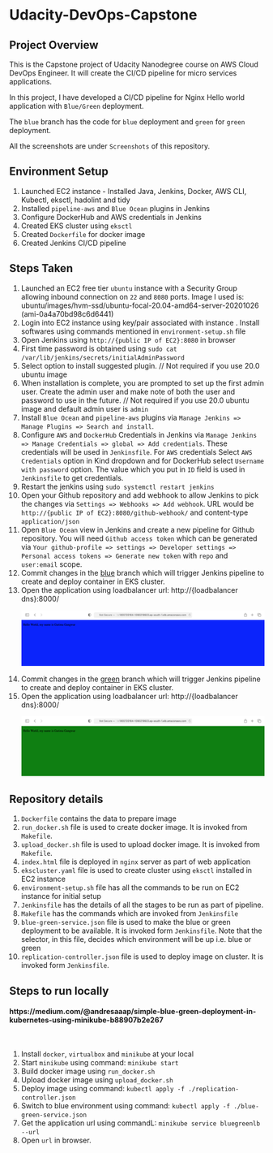 # Udacity-DevOps-Capstone
## Project Overview
This is the Capstone project of Udacity Nanodegree course on AWS Cloud DevOps Engineer. It will create the CI/CD pipeline for micro services applications.

In this project, I have developed a CI/CD pipeline for Nginx Hello world application with `Blue/Green` deployment.

The `blue` branch has the code for `blue` deployment and `green` for `green` deployment.

All the screenshots are under `Screenshots` of this repository.
## Environment Setup

1. Launched EC2 instance - Installed Java, Jenkins, Docker, AWS CLI, Kubectl, eksctl, hadolint and tidy
2. Installed `pipeline-aws` and `Blue Ocean` plugins in Jenkins
3. Configure DockerHub and AWS credentials in Jenkins
4. Created EKS cluster using `eksctl`
5. Created `Dockerfile` for docker image
6. Created Jenkins CI/CD pipeline

## Steps Taken

1. Launched an EC2 free tier `ubuntu` instance with a Security Group allowing inbound connection on `22` and `8080` ports. Image I used is: ubuntu/images/hvm-ssd/ubuntu-focal-20.04-amd64-server-20201026 (ami-0a4a70bd98c6d6441)
2. Login into EC2 instance using key/pair associated with instance . Install softwares using commands mentioned in `environment-setup.sh` file
3. Open Jenkins using `http://{public IP of EC2}:8080` in browser 
4. First time password is obtained using `sudo cat /var/lib/jenkins/secrets/initialAdminPassword`
5. Select option to install suggested plugin. // Not required if you use 20.0 ubuntu image
6. When installation is complete, you are prompted to set up the first admin user. Create the admin user and make note of both the user and password to use in the future. // Not required if you use 20.0 ubuntu image and default admin user is `admin`
7. Install `Blue Ocean` and `pipeline-aws` plugins via `Manage Jenkins => Manage Plugins => Search and install`.
8. Configure `AWS` and `DockerHub` Credentials in Jenkins via `Manage Jenkins => Manage Credentials => global => Add credentials`. These credentials will be used in `Jenkinsfile`. For `AWS` credentials Select `AWS Credentials` option in Kind dropdown and for DockerHub select `Username with password` option. The value which you put in `ID` field is used in `Jenkinsfile` to get credentials.
9. Restart the jenkins using `sudo systemctl restart jenkins`
10. Open your Github repository and add webhook to allow Jenkins to pick the changes via `Settings => Webhooks => Add webhook`. URL would be `http://{public IP of EC2}:8080/github-webhook/` and content-type `application/json`
11. Open `Blue Ocean` view in Jenkins and create a new pipeline for Github repository. You will need `Github access token` which can be generated via `Your github-profile => settings => Developer settings => Personal access tokens => Generate new token` with `repo` and `user:email` scope.
12. Commit changes in the [blue](#https://github.com/ggangwar/Udacity-DevOps-Capstone/tree/blue) branch which will trigger Jenkins pipeline to create and deploy container in EKS cluster.
13. Open the application using loadbalancer url: http://{loadbalancer dns}:8000/
    <p align="center">
        <img src="./Screenshots/Website-Blue.png">
    </p>
14. Commit changes in the [green](#https://github.com/ggangwar/Udacity-DevOps-Capstone/tree/green) branch which will trigger Jenkins pipeline to create and deploy container in EKS cluster.
15. Open the application using loadbalancer url: http://{loadbalancer dns}:8000/
    <p align="center">
        <img src="./Screenshots/Website-Green.png">
    </p>

## Repository details

1. `Dockerfile` contains the data to prepare image
2. `run_docker.sh` file is used to create docker image. It is invoked from `Makefile`.
3. `upload_docker.sh` file is used to upload docker image. It is invoked from `Makefile`.
4. `index.html` file is deployed in `nginx` server as part of web application
5. `ekscluster.yaml` file is used to create cluster using `eksctl` installed in EC2 instance
6. `environment-setup.sh` file has all the commands to be run on EC2 instance for initial setup
7. `Jenkinsfile` has the details of all the stages to be run as part of pipeline.
8. `Makefile` has the commands which are invoked from `Jenkinsfile`
9. `blue-green-service.json` file is used to make the blue or green deployment to be available. It is invoked form `Jenkinsfile`. Note that the selector, in this file, decides which environment will be up i.e. blue or green
10. `replication-controller.json` file is used to deploy image on cluster. It is invoked form `Jenkinsfile`.

## Steps to run locally 
<h4> https://medium.com/@andresaaap/simple-blue-green-deployment-in-kubernetes-using-minikube-b88907b2e267 </h4>
<br/>

1. Install `docker`, `virtualbox` and `minikube` at your local
2. Start `minikube` using command: `minikube start`
3. Build docker image using `run_docker.sh`
4. Upload docker image using `upload_docker.sh`
5. Deploy image using command: `kubectl apply -f ./replication-controller.json`
6. Switch to blue environment using command: `kubectl apply -f ./blue-green-service.json`
7. Get the application url using commandL: `minikube service bluegreenlb --url`
8. Open `url` in browser. 
